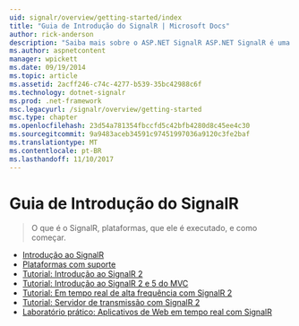 ```yaml
---
uid: signalr/overview/getting-started/index
title: "Guia de Introdução do SignalR | Microsoft Docs"
author: rick-anderson
description: "Saiba mais sobre o ASP.NET SignalR ASP.NET SignalR é uma nova biblioteca para desenvolvedores do ASP.NET que facilita a funcionalidade de desenvolvimento da web em tempo real. SignalR permite bi..."
ms.author: aspnetcontent
manager: wpickett
ms.date: 09/19/2014
ms.topic: article
ms.assetid: 2acff246-c74c-4277-b539-35bc42988c6f
ms.technology: dotnet-signalr
ms.prod: .net-framework
msc.legacyurl: /signalr/overview/getting-started
msc.type: chapter
ms.openlocfilehash: 23d54a781354fbccfd5c42bfb4280d8c45ee4c30
ms.sourcegitcommit: 9a9483aceb34591c97451997036a9120c3fe2baf
ms.translationtype: MT
ms.contentlocale: pt-BR
ms.lasthandoff: 11/10/2017
---
```

<a name="signalr-getting-started"></a>Guia de Introdução do SignalR
====================
> O que é o SignalR, plataformas, que ele é executado, e como começar.


- [Introdução ao SignalR](introduction-to-signalr.md)
- [Plataformas com suporte](supported-platforms.md)
- [Tutorial: Introdução ao SignalR 2](tutorial-getting-started-with-signalr.md)
- [Tutorial: Introdução ao SignalR 2 e 5 do MVC](tutorial-getting-started-with-signalr-and-mvc.md)
- [Tutorial: Em tempo real de alta frequência com SignalR 2](tutorial-high-frequency-realtime-with-signalr.md)
- [Tutorial: Servidor de transmissão com SignalR 2](tutorial-server-broadcast-with-signalr.md)
- [Laboratório prático: Aplicativos de Web em tempo real com SignalR](real-time-web-applications-with-signalr.md)

